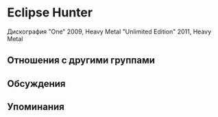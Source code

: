 # Eclipse Hunter

Дискография
"One" 2009, Heavy Metal
"Unlimited Edition" 2011, Heavy Metal

## Отношения с другими группами


## Обсуждения


## Упоминания

